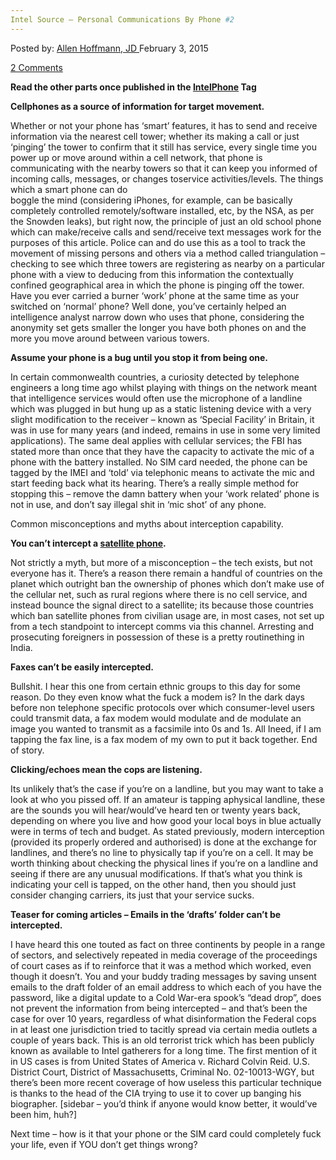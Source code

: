 ```yaml
---
Intel Source – Personal Communications By Phone #2
---
```

<article class="post-listing post-8426 post type-post status-publish format-standard has-post-thumbnail hentry  tag-communications tag-intel tag-intelphone tag-phone tag-source">
<div class="post-inner">
<span>Posted by: <a href="https://www.deepdotweb.com/author/lionelhutz/" title="">Allen Hoffmann, JD </a></span>
<span>February 3, 2015</span>

<span><a href="https://www.deepdotweb.com/2015/02/03/intel-source-personal-communications-by-phone/#comments">2 Comments</a></span>


<p><strong>Read the other parts once published in the <a href="http://www.deepdotweb.com/tag/IntelPhone/">IntelPhone</a> Tag</strong></p>
<p><strong>Cellphones as a source of information for target movement.</strong></p>
<p>Whether or not your phone has ‘smart’ features, it has to send and receive information via the nearest cell tower; whether its making a call or just ‘pinging’ the tower to confirm that it still has service, every single time you power up or move around within a cell network, that phone is communicating with the nearby towers so that it can keep you informed of incoming calls, messages, or changes toservice activities/levels. The things which a smart phone can do<br />
    boggle the mind (considering iPhones, for example, can be basically completely controlled remotely/software installed, etc, by the NSA, as per the Snowden leaks), but right now, the principle of just an old school phone which can make/receive calls and send/receive text messages work for the purposes of this article. Police can and do use this as a tool to track the movement of missing persons and others via a method called triangulation – checking to see which three towers are registering as nearby on a particular phone with a view to deducing from this information the contextually confined geographical area in which the phone is pinging off the tower. Have you ever carried a burner ‘work’ phone at the same time as your switched on ‘normal’ phone? Well done, you’ve certainly helped an intelligence analyst narrow down who uses that phone, considering the anonymity set gets smaller the longer you have both phones on and the more you move around between various towers.</p>
<p><strong> Assume your phone is a bug until you stop it from being one.</strong></p>
<p>In certain commonwealth countries, a curiosity detected by telephone engineers a long time ago whilst playing with things on the network meant that intelligence services would often use the microphone of a landline which was plugged in but hung up as a static listening device with a very slight modification to the receiver – known as ‘Special Facility’ in Britain, it was in use for many years (and indeed, remains in use in some very limited applications). The same deal applies with cellular services; the FBI has stated more than once that they have the capacity to activate the mic of a phone with the battery installed. No SIM card needed, the phone can be tagged by the IMEI and ‘told’ via telephonic means to activate the mic and start feeding back what its hearing. There’s a really simple method for stopping this – remove the damn battery when your ‘work related’ phone is not in use, and don’t say illegal shit in ‘mic shot’ of any phone.</p>
<p>Common misconceptions and myths about interception capability.</p>
<p><strong> You can’t intercept a <a href="http://www.rawstory.com/rs/2014/02/european-reality-tv-crew-arrested-in-india-over-their-satellite-phones/">satellite phone</a>.</strong></p>
<p>Not strictly a myth, but more of a misconception – the tech exists, but not everyone has it. There’s a reason there remain a handful of countries on the planet which outright ban the ownership of phones which don’t make use of the cellular net, such as rural regions where there is no cell service, and instead bounce the signal direct to a satellite; its because those countries which ban satellite phones from civilian usage are, in most cases, not set up from a tech standpoint to intercept comms via this channel. Arresting and prosecuting foreigners in possession of these is a pretty routinething in India.</p>
<p><strong> Faxes can’t be easily intercepted.</strong></p>
<p>Bullshit. I hear this one from certain ethnic groups to this day for some reason. Do they even know what the fuck a modem is? In the dark days before non telephone specific protocols over which consumer-level users could transmit data, a fax modem would modulate and de modulate an image you wanted to transmit as a facsimile into 0s and 1s. All Ineed, if I am tapping the fax line, is a fax modem of my own to put it back together. End of story.</p>
<p><strong> Clicking/echoes mean the cops are listening.</strong></p>
<p>Its unlikely that’s the case if you’re on a landline, but you may want to take a look at who you pissed off. If an amateur is tapping aphysical landline, these are the sounds you will hear/would’ve heard ten or twenty years back, depending on where you live and how good your local boys in blue actually were in terms of tech and budget. As stated previously, modern interception (provided its properly ordered and authorised) is done at the exchange for landlines, and there’s no line to physically tap if you’re on a cell. It may be worth thinking about checking the physical lines if you’re on a landline and seeing if there are any unusual modifications. If that’s what you think is indicating your cell is tapped, on the other hand, then you should just consider changing carriers, its just that your service sucks.</p>
<p><strong> Teaser for coming articles &#8211; Emails in the ‘drafts’ folder can’t be intercepted.</strong></p>
<p>I have heard this one touted as fact on three continents by people in a range of sectors, and selectively repeated in media coverage of the proceedings of court cases as if to reinforce that it was a method which worked, even though it doesn’t. You and your buddy trading messages by saving unsent emails to the draft folder of an email address to which each of you have the password, like a digital update to a Cold War-era spook&#8217;s &#8220;dead drop&#8221;, does not prevent the information from being intercepted – and that’s been the case for over 10 years, regardless of what disinformation the Federal cops in at least one jurisdiction tried to tacitly spread via certain media outlets a couple of years back. This is an old terrorist trick which has been publicly known as available to Intel gatherers for a long time. The first mention of it in US cases is from United States of America v. Richard Colvin Reid. U.S. District Court, District of Massachusetts, Criminal No. 02-10013-WGY, but there’s been more recent coverage of how useless this particular technique is thanks to the head of the CIA trying to use it to cover up banging his biographer. [sidebar – you’d think if anyone would know better, it would’ve been him, huh?]
<p>Next time – how is it that your phone or the SIM card could completely fuck your life, even if YOU don’t get things wrong?</p>
</div>
<span style="display:none"><a href="https://www.deepdotweb.com/tag/communications/" rel="tag">communications</a> <a href="https://www.deepdotweb.com/tag/intel/" rel="tag">intel</a> <a href="https://www.deepdotweb.com/tag/intelphone/" rel="tag">IntelPhone</a> <a href="https://www.deepdotweb.com/tag/personal/" rel="tag">personal</a> <a href="https://www.deepdotweb.com/tag/phone/" rel="tag">phone</a> <a href="https://www.deepdotweb.com/tag/source/" rel="tag">source</a></span> <span style="display:none" class="updated">2015-02-03<a href="https://www.deepdotweb.com/author/lionelhutz/" title="Posts by Allen Hoffmann, JD" rel="author">Allen Hoffmann, JD</a></strong></div>
</div>
</article>

